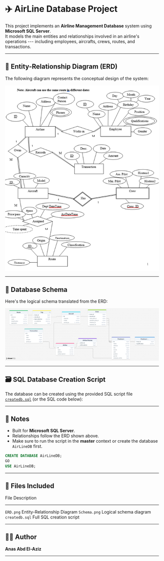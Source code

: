 # ✈️ AirLine Database Project

This project implements an **Airline Management Database** system using
**Microsoft SQL Server**.\
It models the main entities and relationships involved in an airline's
operations --- including employees, aircrafts, crews, routes, and
transactions.

------------------------------------------------------------------------

## 🧩 Entity-Relationship Diagram (ERD)

The following diagram represents the conceptual design of the system:

![ERD](Images/ERD.png)

------------------------------------------------------------------------

## 🧱 Database Schema

Here's the logical schema translated from the ERD:

![Schema](Images/Schema.png)

------------------------------------------------------------------------

## 🗃️ SQL Database Creation Script

The database can be created using the provided SQL script file
[`createdb.sql`](SQL/createdb.sql) (or the SQL code below):

------------------------------------------------------------------------

## 🧠 Notes

-   Built for **Microsoft SQL Server**.
-   Relationships follow the ERD shown above.
-   Make sure to run the script in the **master** context or create the
    database `AirLineDB` first.

``` sql
CREATE DATABASE AirLineDB;
GO
USE AirLineDB;
```

------------------------------------------------------------------------

## 📸 Files Included

  File              Description
  ----------------- -----------------------------
  `ERD.png`         Entity-Relationship Diagram
  `Schema.png`      Logical schema diagram
  `createdb.sql`   Full SQL creation script

------------------------------------------------------------------------

## 🧑‍💻 Author

**Anas Abd El-Aziz**

------------------------------------------------------------------------
